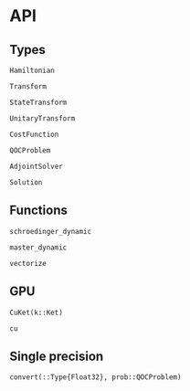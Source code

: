 # API

## Types

```@docs
Hamiltonian
```

```@docs
Transform
```

```@docs
StateTransform
```

```@docs
UnitaryTransform
```

```@docs
CostFunction
```

```@docs
QOCProblem
```

```@docs
AdjointSolver
```

```@docs
Solution
```

## Functions

```@docs
schroedinger_dynamic
```

```@docs
master_dynamic
```

```@docs
vectorize
```

## GPU

```@docs
CuKet(k::Ket)
```

```@docs
cu
```

## Single precision

```@docs
convert(::Type{Float32}, prob::QOCProblem)
```